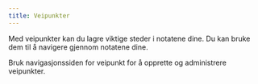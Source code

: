 ```yaml
---
title: Veipunkter
---
```


Med veipunkter kan du lagre viktige steder i notatene dine. Du kan bruke dem til å navigere gjennom notatene dine.

Bruk navigasjonssiden for veipunkt for å opprette og administrere veipunkter.

